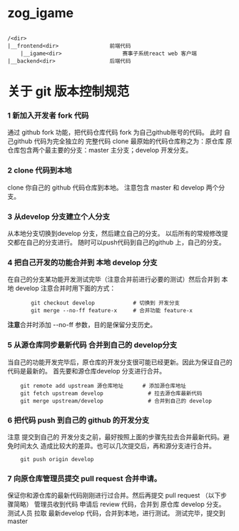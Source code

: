 # zog_igame

```

/<dir>
|__frontend<dir>                前端代码  
    |__igame<dir>                   赛事子系统react web 客户端  
|__backend<dir>                 后端代码  

```


# 关于 git 版本控制规范

### 1 新加入开发者 fork 代码

通过 github fork 功能，把代码仓库代码 fork 为自己github账号的代码。
此时 自己github 代码为完全独立的 完整代码  clone
最原始的代码仓库称之为：原仓库
原仓库包含两个最主要的分支：master 主分支；develop 开发分支。

### 2 clone 代码到本地

clone 你自己的 github 代码仓库到本地。
注意包含 master 和 develop 两个分支。

### 3 从develop 分支建立个人分支

从本地分支切换到develop 分支，然后建立自己的分支。
以后所有的常规修改提交都在自己的分支进行。
随时可以push代码到自己的github 上，自己的分支。

### 4 把自己开发的功能合并到 本地 develop 分支

在自己的分支某功能开发测试完毕（注意合并前进行必要的测试）然后合并到 本地 develop
注意合并时用下面的方式：
```
    　　git checkout develop            # 切换到 开发分支
    　　git merge --no-ff feature-x     # 合并功能 feature-x
```
**注意**合并时添加 --no-ff 参数，目的是保留分支历史。

### 5 从源仓库同步最新代码 合并到自己的 develop分支
当自己的功能开发完毕后，原仓库的开发分支很可能已经更新。因此为保证自己的代码是最新的。
首先要和源仓库develop 分支进行合并。

        git remote add upstream 源仓库地址      # 添加源仓库地址
        git fetch upstream develop              # 拉去源仓库最新代码
        git merge upstream/develop              # 合并到自己的 develop

### 6 把代码 push 到自己的 github 的开发分支
注意 提交到自己的 开发分支之前，最好按照上面的步骤先拉去合并最新代码。避免时间太久
造成比较大的差异。也可以几次提交后，再和源分支进行合并。

        git push origin develop

### 7 向原仓库管理员提交 pull request 合并申请。
保证你和源仓库的最新代码刚刚进行过合并。然后再提交 pull request
（以下步骤简略）
管理员收到代码 申请后 review 代码，合并到 原仓库 develop 分支。
测试人员 拉取 最新develop 代码，合并到本地，进行测试。
测试完毕，提交到 master 
